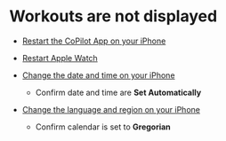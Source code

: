 # Workouts are not displayed

- [Restart the CoPilot App on your iPhone](../how-to/iphone/restart-the-copilot-app-on-your-iphone.md)

- [Restart Apple Watch](../how-to/apple-watch/restart-apple-watch.md)

- [Change the date and time on your iPhone](../how-to/iphone/change-the-date-and-time-on-your-iphone.md)

    - Confirm date and time are **Set Automatically**

- [Change the language and region on your iPhone](../how-to/iphone/change-the-language-and-region-on-your-iphone.md)

    - Confirm calendar is set to **Gregorian**
